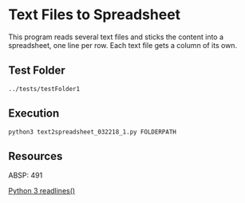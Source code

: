 # Text Files to Spreadsheet

This program reads several text files and sticks the content into a spreadsheet, one line per row.  Each text file gets a column of its own.

## Test Folder

	../tests/testFolder1

## Execution

	python3 text2spreadsheet_032218_1.py FOLDERPATH

## Resources

ABSP:  491

[Python 3 readlines()](https://www.tutorialspoint.com/python3/file_readlines.htm)


